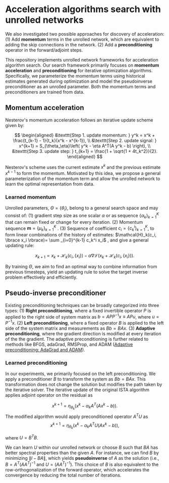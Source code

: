 # Acceleration algorithms search with unrolled networks

We also investigated two possible approaches for discovery of acceleration: (1) Add **momentum** terms in the unrolled network, which are equivalent to adding the skip connections in the network. (2) Add a **preconditioning** operator in the forward/adjoint steps.

This repository implements unrolled network frameworks for acceleration algorithm search. Our search framework primarily focuses on **momentum acceleration** and **preconditioning** for iterative optimization algorithms. Specifically, we parameterize the momentum terms using historical estimates generated during optimization and model the pseudoinverse preconditioner as an unrolled parameter. Both the momentum terms and preconditioners are trained from data.

## Momentum acceleration
Nesterov's momentum acceleration follows an iterative update scheme given by:

$$
\begin{aligned}
    &\texttt{Step 1. update momentum: } y^k = x^k + \frac{t_{k-1} - 1}{t_k}(x^k - x^{k-1}), \\
    &\texttt{Step 2. update signal: } x^{k+1} = S_{\theta_\eta}\left( y^k - \eta A^T(A y^k - b) \right), \\
    &\texttt{Step 3. update step: } t_{k+1} = \frac{1 + \sqrt{1 + 4t_k^2}}{2}.
\end{aligned}
$$

Nesterov's scheme uses the current estimate $x^k$ and the previous estimate $x^{k-1}$ to form the momentum. Motivated by this idea, we propose a general parameterization of the momentum term and allow the unrolled network to learn the optimal representation from data.

### Learned momentum
Unrolled parameters, $\Theta = \lbrace \theta_i \rbrace$, belong to a general search space and may consist of: (1) gradient step size as one scalar $\alpha$ or as sequence $\lbrace \alpha_k \rbrace _{k=1}^K$ that can remain fixed or change for every iteration. (2) Momentum sequence  $\mathbf{m} = \lbrace \mu_k \rbrace _{k=1}^K$ . (3) Sequence of coefficient $c_i= \lbrace c_k^i \rbrace _{k=1}^K$, to form linear combinations of the history of estimates:  $\mathcal{H}_k(c_i, \lbrace x_i \rbrace)= \sum _{i=0}^{k-1} c_k^i x_i$ , and give a general updating rule:

$$
x_{k+1} = x_k + \mathcal{H}_k(c_i, \lbrace x_i \rbrace) - \alpha\nabla\mathcal{L}(x_k+\mathcal{H}_k(c_i, \lbrace x_i \rbrace)).
$$

By training $\Theta$, we aim to find an optimal way to combine information from previous timesteps, yield an updating rule to solve the target inverse problem effectively and efficiently.


## Pseudo-inverse preconditioner
Existing preconditioning techniques can be broadly categorized into three types: (1) **Right preconditioning**,  where a fixed invertible operator $P$ is applied to the right side of system matrix as $b = APP^{-1}x \equiv APu$, where $u=P^{-1}x$. (2) **Left preconditioning**, where a fixed operator $B$ is applied to the left side of the system matrix and measurements as $Bb=BAx$. (3) **Adaptive preconditioning**, where the gradient direction is modified at every iteration of the the gradient. The adaptive preconditioning is further related to methods like BFGS, adaGrad, RMSProp, and ADAM ([Adaptive preconditioning: AdaGrad and ADAM](https://www.mit.edu/~gfarina/2024/67220s24_L13_adagrad/L13.pdf)).

### Learned preconditioning
In our experiments, we primarily focused on the left preconditioning. We apply a preconditioner $B$ to transform the system as $Bb=BAx$. This transformation does not change the solution but modifies the path taken by the iterative solver. 
The iterative update of the original ISTA algorithm applies adjoint operator on the residual as 

$$
x^{k+1} = \eta_{\theta_k} \left(x^k - \alpha_k A^T(Ax^{k}-b)\right).
$$
The modified algorithm would apply preconditioned operator $A^TU$ as 
$$
x^{k+1} = \eta_{\theta_k} \left(x^k - \alpha_k A^T U (Ax^{k}-b)\right),
$$

where $U = B^TB$. 

We can learn $U$ within our unrolled network or choose $B$ such that $BA$ has better spectral properties than the given $A$. For instance, we can find $B$ by minimizing $\|I-BA\|$, which yields **pseudoinverse** of $A$ as the solution (i.e., $B = A^T(AA^T)^{-1}$ and $U = (AA^T)^{-1}$). This choice of $B$ is also equivalent to the row-orthogonalization of the forward operator, which accelerates the convergence by reducing the total number of iterations.
